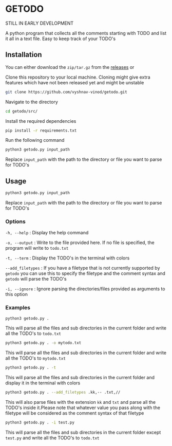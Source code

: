 
# GETODO

STILL IN EARLY DEVELOPMENT

A python program that collects all the comments starting with TODO and list it all in a text file. Easy to keep track of your TODO's

## Installation

You can either download the `zip/tar.gz` from the [releases](https://github.com/vyshnav-vinod/getodo/releases) or 

 Clone this repository to your local machine. Cloning might give extra features which have not been released yet and might be unstable

```bash
git clone https://github.com/vyshnav-vinod/getodo.git
```

Navigate to the directory

```bash
cd getodo/src/
```

Install the required dependencies

```bash
pip install -r requirements.txt
```

Run the following command
```bash
python3 getodo.py input_path
```
Replace `input_path` with the path to the directory or file you want to parse for TODO's


## Usage



```bash
python3 getodo.py input_path
```
Replace `input_path` with the path to the directory or file you want to parse for TODO's

### Options ###

`-h, --help` : Display the help command

`-o, --output` : Write to the file provided here. If no file is specified, the program will write to `todo.txt`

`-t, --term` : Display the TODO's in the terminal with colors

`--add_filetypes` : If you have a filetype that is not currently supported by `getodo` you can use this to specify the filetype and the comment syntax and `getodo` will parse the TODO's

`-i, --ignore` : Ignore parsing the directories/files provided as arguments to this option

### Examples ###

```bash
python3 getodo.py . 
```
This will parse all the files and sub directories in the current folder and write all the TODO's to `todo.txt`

```bash
python3 getodo.py . -o mytodo.txt 
```
This will parse all the files and sub directories in the current folder and write all the TODO's to `mytodo.txt`

```bash
python3 getodo.py . -t
```
This will parse all the files and sub directories in the current folder and display it in the terminal with colors

```bash
python3 getodo.py . --add_filetypes .kk,-- .txt,//
```
This will also parse files with the extension `kk` and `txt` and parse all the TODO's inside it.Please note that whatever value you pass along with the filetype will be considered as the comment syntax of that filetype

```bash
python3 getodo.py . -i test.py
```
This will parse all the files and sub directories in the current folder except `test.py` and write all the TODO's to `todo.txt`
